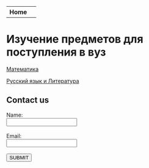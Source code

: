 <html>

<head>
  
<meta charset="utf-8">
  
<title>Русский язык</title>

<link rel="stylesheet" href="https://mftna.github.io/style.css">
</head>


<body>
  <div class="tabl">
   
  <table>
   <tr>
     <th class="home">Home<th>
    </tr>
   </table>
   </div>
  <div class="backg">
 <script>
   alert("Hello!");
 </script>  
<h1>Изучение предметов для поступления в вуз</h1>

<a href="http://mftna.github.io/math.html">Математика</a>

<p><a href="http://mftna.github.io/russian.html">Русский язык и Литература</a></p>
<h2>Contact us</h2>
<form>
  Name:<br>
  <input type="text"><br><br>
  Email:<br>
  <input type="text"><br><br>
  <button>SUBMIT</button>
  
  
</form>
</div>
</body>

</html>
